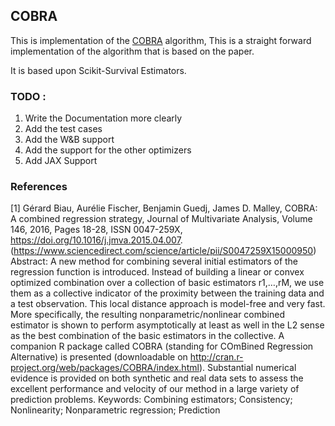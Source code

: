 ## COBRA

This is implementation of the [COBRA](https://doi.org/10.1016/j.jmva.2015.04.007)
algorithm, This is a straight forward implementation of the algorithm
that is based on the paper.

It is based upon Scikit-Survival Estimators.


### TODO :
1. Write the Documentation more clearly
2. Add the test cases
3. Add the W&B support
4. Add the support for the other optimizers
5. Add JAX Support







### References

[1] Gérard Biau, Aurélie Fischer, Benjamin Guedj, James D. Malley,
COBRA: A combined regression strategy,
Journal of Multivariate Analysis,
Volume 146,
2016,
Pages 18-28,
ISSN 0047-259X,
https://doi.org/10.1016/j.jmva.2015.04.007.
(https://www.sciencedirect.com/science/article/pii/S0047259X15000950)
Abstract: A new method for combining several initial estimators of the regression function is introduced. Instead of building a linear or convex optimized combination over a collection of basic estimators r1,…,rM, we use them as a collective indicator of the proximity between the training data and a test observation. This local distance approach is model-free and very fast. More specifically, the resulting nonparametric/nonlinear combined estimator is shown to perform asymptotically at least as well in the L2 sense as the best combination of the basic estimators in the collective. A companion R package called COBRA (standing for COmBined Regression Alternative) is presented (downloadable on http://cran.r-project.org/web/packages/COBRA/index.html). Substantial numerical evidence is provided on both synthetic and real data sets to assess the excellent performance and velocity of our method in a large variety of prediction problems.
Keywords: Combining estimators; Consistency; Nonlinearity; Nonparametric regression; Prediction